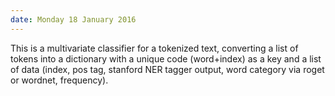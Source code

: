 ```yaml
---
date: Monday 18 January 2016
---
```


This is a multivariate classifier for a tokenized text, converting a list of
tokens into a dictionary with a unique code (word+index) as a key and a list of
data (index, pos tag, stanford NER tagger output, word category via roget or
wordnet, frequency).
